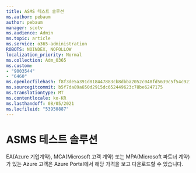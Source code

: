 ```yaml
---
title: ASMS 테스트 솔루션
ms.author: pebaum
author: pebaum
manager: scotv
ms.audience: Admin
ms.topic: article
ms.service: o365-administration
ROBOTS: NOINDEX, NOFOLLOW
localization_priority: Normal
ms.collection: Adm_O365
ms.custom:
- "9003544"
- "6460"
ms.openlocfilehash: f8f3de5a391d818447883cb8dbba2052c048fd5639c5f54c921ef5247dc6d6a1
ms.sourcegitcommit: b5f7da89a650d2915dc652449623c78be6247175
ms.translationtype: MT
ms.contentlocale: ko-KR
ms.lasthandoff: 08/05/2021
ms.locfileid: "53950887"
---
```

# <a name="asms-test-solution"></a>ASMS 테스트 솔루션

EA(Azure 기업계약), MCA(Microsoft 고객 계약) 또는 MPA(Microsoft 파트너 계약)가 있는 Azure 고객은 Azure Portal에서 해당 가격을 보고 다운로드할 수 있습니다.
